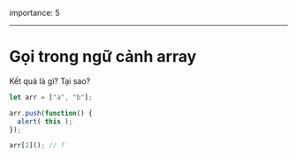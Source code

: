 importance: 5

---

# Gọi trong ngữ cảnh array

Kết quả là gì? Tại sao?

```js
let arr = ["a", "b"];

arr.push(function() {
  alert( this );
});

arr[2](); // ?
```
